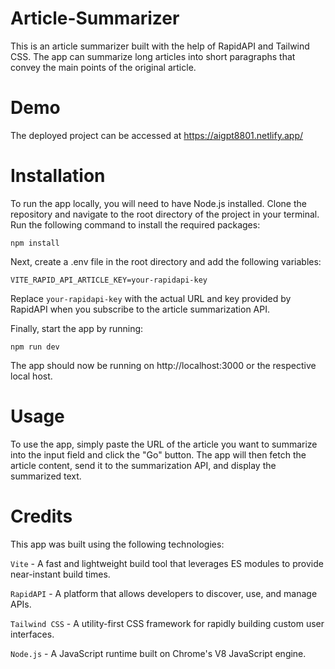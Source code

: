 # Article-Summarizer

This is an article summarizer built with the help of RapidAPI and Tailwind CSS. The app can summarize long articles into short paragraphs that convey the main points of the original article.

# Demo
The deployed project can be accessed at https://aigpt8801.netlify.app/

# Installation
To run the app locally, you will need to have Node.js installed. Clone the repository and navigate to the root directory of the project in your terminal. Run the following command to install the required packages:
```
npm install
```
Next, create a .env file in the root directory and add the following variables:
```
VITE_RAPID_API_ARTICLE_KEY=your-rapidapi-key
```
Replace `your-rapidapi-key` with the actual URL and key provided by RapidAPI when you subscribe to the article summarization API.

Finally, start the app by running:
```
npm run dev
```
The app should now be running on http://localhost:3000 or the respective local host.

# Usage
To use the app, simply paste the URL of the article you want to summarize into the input field and click the "Go" button. The app will then fetch the article content, send it to the summarization API, and display the summarized text.

# Credits
This app was built using the following technologies:

`Vite` - A fast and lightweight build tool that leverages ES modules to provide near-instant build times.

`RapidAPI` - A platform that allows developers to discover, use, and manage APIs.

`Tailwind CSS` - A utility-first CSS framework for rapidly building custom user interfaces.

`Node.js` - A JavaScript runtime built on Chrome's V8 JavaScript engine.
